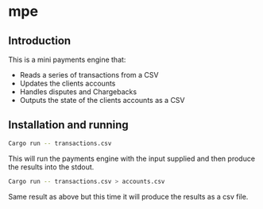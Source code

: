 # mpe


## Introduction
This is a mini payments engine that:
- Reads a series of transactions from a CSV
- Updates the clients accounts
- Handles disputes and Chargebacks
- Outputs the state of the clients accounts as a CSV


## Installation and running

``` sh
Cargo run -- transactions.csv
```
This will run the payments engine with the input supplied and then produce the results into the stdout.


``` sh
Cargo run -- transactions.csv > accounts.csv
```
Same result as above but this time it will produce the results as a csv file.


